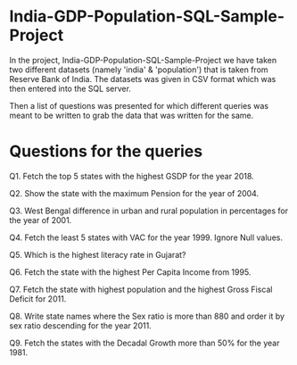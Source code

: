 # India-GDP-Population-SQL-Sample-Project

In the project, India-GDP-Population-SQL-Sample-Project we have taken two different datasets (namely 'india' & 'population') that is taken from Reserve Bank of India.
The datasets was given in CSV format which was then entered into the SQL server. 

Then a list of questions was presented for which different queries was meant to be written to grab the data that was written for the same.

# Questions for the queries

Q1. Fetch the top 5 states with the highest GSDP for the year 2018.

Q2. Show the state with the maximum Pension for the year of 2004.

Q3. West Bengal difference in urban and rural population in percentages for the year of 2001.

Q4. Fetch the least 5 states with VAC for the year 1999. Ignore Null values.

Q5. Which is the highest literacy rate in Gujarat?

Q6. Fetch the state with the highest Per Capita Income from 1995.

Q7. Fetch the state with highest population and the highest Gross Fiscal Deficit for 2011.

Q8. Write state names where the Sex ratio is more than 880 and order it by sex ratio descending for the year 2011.

Q9.  Fetch the states with the Decadal Growth more than 50% for the year 1981.


